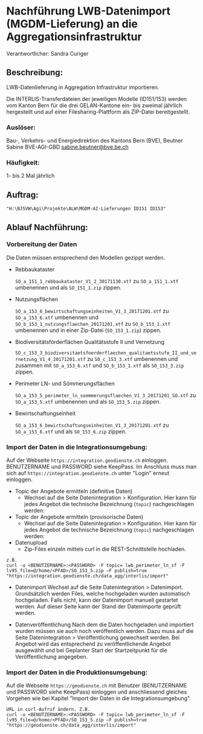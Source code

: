 # Nachführung LWB-Datenimport (MGDM-Lieferung) an die Aggregationsinfrastruktur
Verantwortlicher: Sandra Curiger

## Beschreibung:
LWB-Datenlieferung in Aggregation Infrastruktur importieren.

Die INTERLIS-Transferdateien der jeweiligen Modelle (ID151/153) werden vom Kanton Bern für die drei GELAN-Kantone ein- bis zweimal jährlich hergestellt und auf einer Filesharing-Plattform als ZIP-Datei bereitgestellt. 
### Auslöser:
Bau-, Verkehrs- und Energiedirektion des Kantons Bern (BVE), Beutner Sabine BVE-AGI-GBD <sabine.beutner@bve.be.ch>

### Häufigkeit:
1- bis 2 Mal jährlich

## Auftrag:
`"H:\BJSVW\Agi\Projekte\ALW\MGDM-AI-Lieferungen ID151 ID153"`

## Ablauf Nachführung:
###	Vorbereitung der Daten
Die Daten müssen entsprechend den Modellen gezippt werden.

* Rebbaukataster

  `SO_a_151_1_rebbaukataster_V1_2_30171130.xtf`  zu `SO_a_151_1.xtf` umbenennen und als `SO_151_1.zip` zippen.

* Nutzungsflächen

  `SO_a_153_6_bewirtschaftungseinheiten_V1_3_20171201.xtf` zu `SO_a_153_6.xtf` umbenennen und `SO_b_153_1_nutzungsflaechen_20171201.xtf` zu `SO_b_153_1.xtf` umbenennen und in einer Zip-Datei (`SO_153_1.zip`) zippen.

* Biodiversitätsförderflächen Qualitätsstufe II und Vernetzung

  `SO_c_153_3_biodiversitaetsfoerderflaechen_qualitaetsstufe_II_und_vernetzung_V1_4_20171201.xtf` zu `SO_c_153_3.xtf` umbenennen und zusammen mit `SO_a_153_6.xtf` und `SO_b_153_1.xtf` als `SO_153_3.zip` zippen.

* Perimeter LN- und Sömmerungsflächen

  `SO_a_153_5_perimeter_ln_soemmerungsflaechen_V1_3_20171201_SO.xtf` zu `SO_a_153_5.xtf` umbenennen und als `SO_153_5.zip` zippen.

* Bewirtschaftungseinheit

  `SO_a_153_6_bewirtschaftungseinheiten_V1_3_20171201.xtf` zu `SO_a_153_6.xtf` und als `SO_153_6.zip` zippen.

### Import der Daten in die Integrationsumgebung:
Auf der Webseite `https://integration.geodienste.ch` einloggen. BENUTZERNAME und PASSWORD siehe KeepPass. 
Im Anschluss muss man sich auf `https://integration.geodienste.ch` unter "Login" erneut einloggen. 

* Topic der Angebote ermitteln (definitive Daten)
  * Wechsel auf die Seite Datenintegration > Konfiguration. Hier kann für jedes Angebot die technische Bezeichnung (`topic`) nachgeschlagen werden:
* Topic der Angebote ermitteln (provisorische Daten)
  * Wechsel auf die Seite Datenintegration > Konfiguration. Hier kann für jedes Angebot die technische Bezeichnung (`topic`) nachgeschlagen werden:
* Datenupload
  * Zip-Files einzeln mittels curl in die REST-Schnittstelle hochladen.
```
z.B.
curl -u <BENUTZERNAME>:<PASSWORD> -F topic= lwb_perimeter_ln_sf -F lv95_file=@/home/<PFAD>/SO_153_5.zip –F publish=true "https://integration.geodienste.ch/data_agg/interlis/import"
```
* Datenimport
Wechsel auf die Seite Datenintegration > Datenimport. Grundsätzlich werden Files, welche hochgeladen wurden automatisch hochgeladen. Falls nicht, kann der Datenimport manuell gestartet werden. 
Auf dieser Seite kann der Stand der Datenimporte geprüft werden.

* Datenveröffentlichung
Nach dem die Daten hochgeladen und importiert wurden müssen sie auch noch veröffentlich werden. Dazu muss auf die Seite Datenintegration > Veröffentlichung gewechselt werden. Bei Angebot wird das entsprechend zu veröffentlichende Angebot ausgewählt und bei Geplanter Start der Startzeitpunkt für die Veröffentlichung angegeben.

### Import der Daten in die Produktionsumgebung:
Auf die Webseite `https://geodienste.ch` mit Benutzer (BENUTZERNAME und PASSWORD siehe KeepPass) einloggen und anschliessend gleiches Vorgehen wie bei Kapitel "Import der Daten in die Integrationsumgebung".
```
URL in curl-Aufruf ändern. Z.B.
curl -u <BENUTZERNAME>:<PASSWORD> -F topic= lwb_perimeter_ln_sf -F lv95_file=@/home/<PFAD>/SO_153_5.zip –F publish=true "https://geodienste.ch/data_agg/interlis/import"
```




